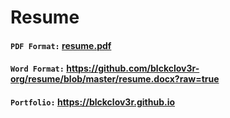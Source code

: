 # Resume

#### `PDF Format:` [resume.pdf](https://github.com/blckclov3r/Portfolio-ReactJS/files/8936542/aljun.pdf) 
#### `Word Format:` https://github.com/blckclov3r-org/resume/blob/master/resume.docx?raw=true 
#### `Portfolio:` https://blckclov3r.github.io




